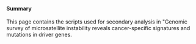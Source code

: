 #### Summary
This page contains the scripts used for secondary analysis in "Genomic survey of microsatellite instability reveals cancer-specific signatures and mutations in driver genes.
